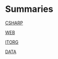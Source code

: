 # Summaries
[CSHARP](/CSHARP/README.md)

[WEB](/WEB/README.md)

[ITORG](/ITORGY/README.md)

[DATA](/DATA/README.md)